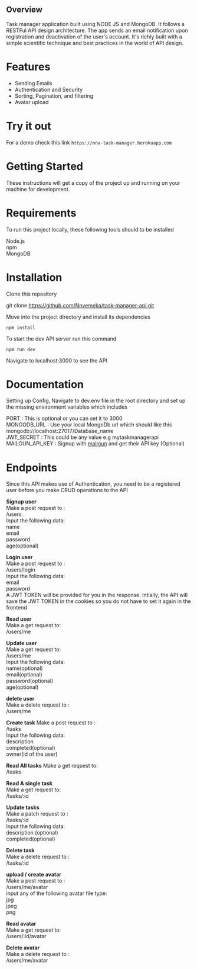 ## Overview
Task manager application built using NODE JS and MongoDB. It follows a RESTFul API design architecture. The app sends an email notification upon registration and deactivation of the user's account. It's richly built with a simple scientific technique and best practices in the world of API design.

# Features
* Sending Emails
* Authentication and Security
* Sorting, Pagination, and filtering
* Avatar upload

# Try it out
 For a demo check this link `https://nnv-task-manager.herokuapp.com`

# Getting Started
These instructions will get a copy of the project up and running on your machine for development.

# Requirements
To run this project locally, these following tools should to be installed

Node.js  
npm  
MongoDB  

# Installation
Clone this repository

git clone https://github.com/Nnvemeka/task-manager-api.git

Move into the project directory and install its dependencies

`npm install`

To start the dev API server run this command

`npm run dev`

Navigate to localhost:3000 to see the API

# Documentation
Setting up Config, Navigate to dev.env file in the root directory and set up the missing environment variables which includes

PORT : This is optional or you can set it to 3000  
MONGODB_URL : Use your local MongoDb url which should like this mongodb://localhost:27017/Database_name   
JWT_SECRET : This could be any value e.g mytaskmanagerapi  
MAILGUN_API_KEY : Signup with [mailgun](www.mailgun.com "mailgun") and get their API key (Optional)

# Endpoints
Since this API makes use of Authentication, you need to be a registered user before you make CRUD operations to the API

**Signup user**  
Make a post request to :  
/users  
Input the following data:  
name  
email  
password  
age(optional)

**Login user**  
Make a post request to :  
/users/login  
Input the following data:  
email  
password  
A JWT TOKEN will be provided for you in the response. Intially, the API will save the JWT TOKEN in the cookies so you do not have to set it again in the frontend

**Read user**  
Make a get request to:  
/users/me

**Update user**  
Make a get request to:  
/users/me  
Input the following data:  
name(optional)  
email(optional)  
password(optional)  
age(optional)

**delete user**  
Make a delete request to :  
/users/me

**Create task**
Make a post request to :  
/tasks  
Input the following data:  
description  
completed(optional)  
owner(id of the user)

**Read All tasks**
Make a get request to:  
/tasks

**Read A single task**  
Make a get request to:  
/tasks/:id  

**Update tasks**  
Make a patch request to :  
/tasks/:id  
Input the following data:  
description (optional)  
completed(optional)

**Delete task**  
Make a delete request to :  
/tasks/:id

**upload / create avatar**  
Make a post request to :  
/users/me/avatar  
input any of the following avatar file type:  
jpg  
jpeg  
png  

**Read avatar**  
Make a get request to:  
/users/:id/avatar

**Delete avatar**  
Make a delete request to :  
/users/me/avatar
